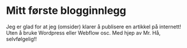 # Mitt første blogginnlegg

Jeg er glad for at jeg (omsider) klarer å publisere en artikkel på internett! Uten å bruke Wordpress eller Webflow osc.
Med hjep av Mr. Hå, selvfølgelig!!



